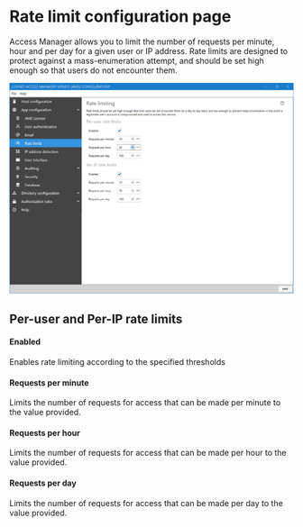 # Rate limit configuration page

Access Manager allows you to limit the number of requests per minute, hour and per day for a given user or IP address. Rate limits are designed to protect against a mass-enumeration attempt, and should be set high enough so that users do not encounter them. 

![](../../images/ui-page-rate-limits.png)

## Per-user and Per-IP rate limits

#### Enabled

Enables rate limiting according to the specified thresholds

#### Requests per minute

Limits the number of requests for access that can be made per minute to the value provided.

#### Requests per hour

Limits the number of requests for access that can be made per hour to the value provided.

#### Requests per day

Limits the number of requests for access that can be made per day to the value provided.
